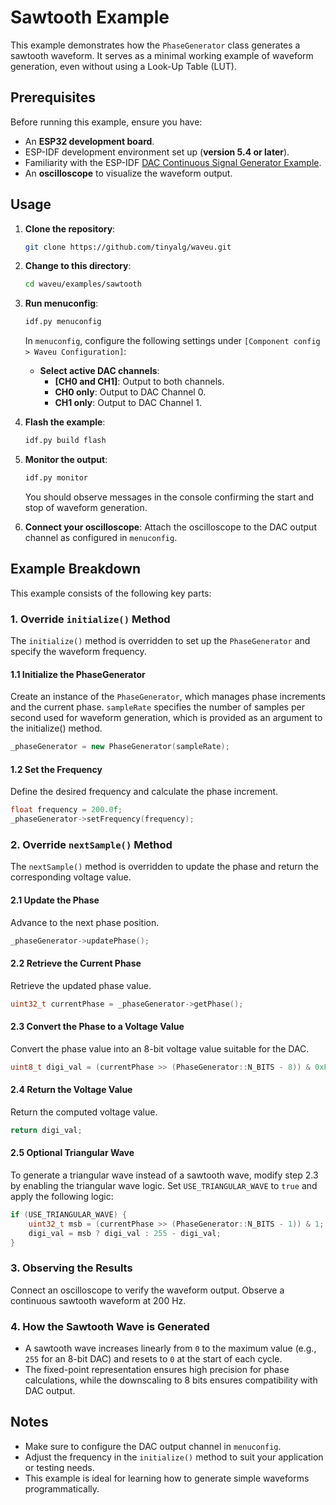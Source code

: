 # Sawtooth Example

This example demonstrates how the `PhaseGenerator` class generates a sawtooth waveform. It serves as a minimal working example of waveform generation, even without using a Look-Up Table (LUT).

## Prerequisites

Before running this example, ensure you have:

- An **ESP32 development board**.
- ESP-IDF development environment set up (**version 5.4 or later**).
- Familiarity with the ESP-IDF [DAC Continuous Signal Generator Example](https://github.com/espressif/esp-idf/tree/v5.4/examples/peripherals/dac/dac_continuous/signal_generator).
- An **oscilloscope** to visualize the waveform output.

## Usage

1. **Clone the repository**:
   ```bash
   git clone https://github.com/tinyalg/waveu.git
   ```

2. **Change to this directory**:
   ```bash
   cd waveu/examples/sawtooth
   ```

3. **Run menuconfig**:
   ```bash
   idf.py menuconfig
   ```
   In `menuconfig`, configure the following
   settings under `[Component config > Waveu Configuration]`:

   - **Select active DAC channels**:
     - **[CH0 and CH1]**: Output to both channels.
     - **CH0 only**: Output to DAC Channel 0.
     - **CH1 only**: Output to DAC Channel 1.  

4. **Flash the example**:
   ```bash
   idf.py build flash
   ```

5. **Monitor the output**:
   ```bash
   idf.py monitor
   ```
   You should observe messages in the console confirming the start and stop of waveform generation.

6. **Connect your oscilloscope**:
   Attach the oscilloscope to the DAC output channel as configured in `menuconfig`.

## Example Breakdown

This example consists of the following key parts:

### 1. Override `initialize()` Method

The `initialize()` method is overridden to set up the `PhaseGenerator` and specify the waveform frequency.

#### 1.1 Initialize the PhaseGenerator
Create an instance of the `PhaseGenerator`, which manages phase increments and the current phase.
`sampleRate` specifies the number of samples per second used for waveform generation,
which is provided as an argument to the initialize() method.
```cpp
_phaseGenerator = new PhaseGenerator(sampleRate);
```

#### 1.2 Set the Frequency
Define the desired frequency and calculate the phase increment.
```cpp
float frequency = 200.0f;
_phaseGenerator->setFrequency(frequency);
```

### 2. Override `nextSample()` Method
The `nextSample()` method is overridden to update the phase and return the corresponding voltage value.

#### 2.1 Update the Phase
Advance to the next phase position.
```cpp
_phaseGenerator->updatePhase();
```

#### 2.2 Retrieve the Current Phase
Retrieve the updated phase value.
```cpp
uint32_t currentPhase = _phaseGenerator->getPhase();
```

#### 2.3 Convert the Phase to a Voltage Value
Convert the phase value into an 8-bit voltage value suitable for the DAC.
```cpp
uint8_t digi_val = (currentPhase >> (PhaseGenerator::N_BITS - 8)) & 0xFF;
```

#### 2.4 Return the Voltage Value
Return the computed voltage value.
```cpp
return digi_val;
```

#### 2.5 Optional Triangular Wave
To generate a triangular wave instead of a sawtooth wave, modify step 2.3 by enabling the triangular wave logic. Set `USE_TRIANGULAR_WAVE` to `true` and apply the following logic:
```cpp
if (USE_TRIANGULAR_WAVE) { 
    uint32_t msb = (currentPhase >> (PhaseGenerator::N_BITS - 1)) & 1;
    digi_val = msb ? digi_val : 255 - digi_val; 
}
```

### 3. Observing the Results
Connect an oscilloscope to verify the waveform output. Observe a continuous sawtooth waveform at 200 Hz.

### 4. How the Sawtooth Wave is Generated
- A sawtooth wave increases linearly from `0` to the maximum value (e.g., `255` for an 8-bit DAC) and resets to `0` at the start of each cycle.
- The fixed-point representation ensures high precision for phase calculations, while the downscaling to 8 bits ensures compatibility with DAC output.


## Notes

- Make sure to configure the DAC output channel in `menuconfig`.
- Adjust the frequency in the `initialize()` method to suit your application or testing needs.
- This example is ideal for learning how to generate simple waveforms programmatically.
